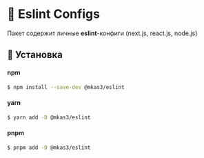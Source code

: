 # 🍄 Eslint Configs

Пакет содержит личные **eslint**-конфиги (next.js, react.js, node.js)

## 🚀 Установка

#### npm
```bash
$ npm install --save-dev @mkas3/eslint
```

#### yarn
```bash
$ yarn add -D @mkas3/eslint
```

#### pnpm
```bash
$ pnpm add -D @mkas3/eslint
```
